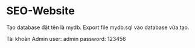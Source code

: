 # SEO-Website

Tạo database đặt tên là mydb.
Export file mydb.sql vào database vừa tạo.

Tài khoản Admin
user: admin
password: 123456

